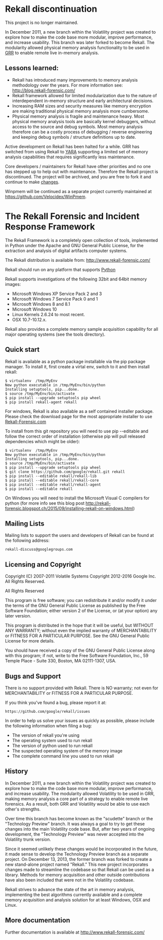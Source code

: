 # Rekall discontinuation

This project is no longer maintained.

In December 2011, a new branch within the Volatility project was created to explore how to make the code base more modular, improve performance, and increase usability. This branch was later forked to become Rekall. The modularity allowed physical memory analysis functionality to be used in [GRR](https://github.com/google/grr) to enable remote live in-memory analysis.

## Lessons learned:

* Rekall has introduced many improvements to memory analysis methodology over the years. For more information see: http://blog.rekall-forensic.com/ 
* Rekall framework allowed for limited modularization due to the nature of interdependent in-memory structure and early architectural decisions.
* Increasing RAM sizes and security measures like memory encryption are making traditional physical memory analysis more cumbersome.
* Physical memory analysis is fragile and maintenance heavy. Most physical memory analysis tools are basically kernel debuggers, without access to the source and debug symbols. Most memory analysis therefore can be a costly process of debugging / reverse engineering and keeping debug symbols / structure definitions up to date.

Active development on Rekall has been halted for a while. GRR has switched from using Rekall to [YARA](https://grr-doc.readthedocs.io/en/v3.2.0/release-notes.html) supporting a limited set of memory analysis capabilities that requires significantly less maintenance.

Core developers / maintainers for Rekall have other priorities and no one has stepped up to help out with maintenance. Therefore the Rekall project is discontinued. The project will be archived, and you are free to fork it and continue to make [changes](https://en.wikipedia.org/wiki/Free_and_open-source_software).

Winpmem will be continued as a separate project currently maintained at https://github.com/Velocidex/WinPmem. 

# The Rekall Forensic and Incident Response Framework

The Rekall Framework is a completely open collection of tools,
implemented in Python under the Apache and GNU General Public License,
for the extraction and analysis of digital artifacts computer systems.

The Rekall distribution is available from:
<http://www.rekall-forensic.com/>

Rekall should run on any platform that supports
[Python](http://www.python.org)

Rekall supports investigations of the following 32bit and 64bit memory
images:

- Microsoft Windows XP Service Pack 2 and 3
- Microsoft Windows 7 Service Pack 0 and 1
- Microsoft Windows 8 and 8.1
- Microsoft Windows 10
- Linux Kernels 2.6.24 to most recent.
- OSX 10.7-10.12.x.

Rekall also provides a complete memory sample acquisition capability for all
major operating systems (see the tools directory).

## Quick start

Rekall is available as a python package installable via the pip
package manager. To install it, first create a virtal env, switch to
it and then install rekall:

```
$ virtualenv  /tmp/MyEnv
New python executable in /tmp/MyEnv/bin/python
Installing setuptools, pip...done.
$ source /tmp/MyEnv/bin/activate
$ pip install --upgrade setuptools pip wheel
$ pip install rekall-agent rekall
```

For windows, Rekall is also available as a self contained installer
package. Please check the download page for the most appropriate installer to
use [Rekall-Forensic.com](http://www.rekall-forensic.com/)

To install from this git repository you will need to use pip
--editable and follow the correct order of installation (otherwise pip
will pull released dependencies which might be older):

```
$ virtualenv  /tmp/MyEnv
New python executable in /tmp/MyEnv/bin/python
Installing setuptools, pip...done.
$ source /tmp/MyEnv/bin/activate
$ pip install --upgrade setuptools pip wheel
$ git clone https://github.com/google/rekall.git rekall
$ pip install --editable rekall/rekall-lib
$ pip install --editable rekall/rekall-core
$ pip install --editable rekall/rekall-agent
$ pip install --editable rekall
```

On Windows you will need to install the Microsoft Visual C compilers
for python (for more info see this blog post
http://rekall-forensic.blogspot.ch/2015/09/installing-rekall-on-windows.html)

## Mailing Lists

Mailing lists to support the users and developers of Rekall
can be found at the following address:

    rekall-discuss@googlegroups.com

## Licensing and Copyright

Copyright (C) 2007-2011 Volatile Systems
Copyright 2012-2016 Google Inc. All Rights Reserved.

All Rights Reserved

This program is free software; you can redistribute it and/or
modify it under the terms of the GNU General Public License
as published by the Free Software Foundation; either version 2
of the License, or (at your option) any later version.

This program is distributed in the hope that it will be useful,
but WITHOUT ANY WARRANTY; without even the implied warranty of
MERCHANTABILITY or FITNESS FOR A PARTICULAR PURPOSE.  See the
GNU General Public License for more details.

You should have received a copy of the GNU General Public License
along with this program; if not, write to the Free Software
Foundation, Inc., 59 Temple Place - Suite 330, Boston, MA
02111-1307, USA.


## Bugs and Support

There is no support provided with Rekall. There is NO
warranty; not even for MERCHANTABILITY or FITNESS FOR A PARTICULAR
PURPOSE.

If you think you've found a bug, please report it at:

    https://github.com/google/rekall/issues

In order to help us solve your issues as quickly as possible,
please include the following information when filing a bug:

* The version of rekall you're using
* The operating system used to run rekall
* The version of python used to run rekall
* The suspected operating system of the memory image
* The complete command line you used to run rekall

## History

In December 2011, a new branch within the Volatility project was created to
explore how to make the code base more modular, improve performance, and
increase usability. The modularity allowed Volatility to be used in GRR, making
memory analysis a core part of a strategy to enable remote live forensics.  As a
result, both GRR and Volatility would be able to use each other's strengths.

Over time this branch has become known as the "scudette" branch or the
"Technology Preview" branch.  It was always a goal to try to get these changes
into the main Volatility code base.  But, after two years of ongoing
development, the "Technology Preview" was never accepted into the Volatility
trunk version.

Since it seemed unlikely these changes would be incorporated in the future, it
made sense to develop the Technology Preview branch as a separate project. On
December 13, 2013, the former branch was forked to create a new stand-alone
project named "Rekall.” This new project incorporates changes made to streamline
the codebase so that Rekall can be used as a library. Methods for memory
acquisition and other outside contributions have also been included that were
not in the Volatility codebase.

Rekall strives to advance the state of the art in memory analysis, implementing
the best algorithms currently available and a complete memory acquisition and
analysis solution for at least Windows, OSX and Linux.


## More documentation

Further documentation is available at
http://www.rekall-forensic.com/

